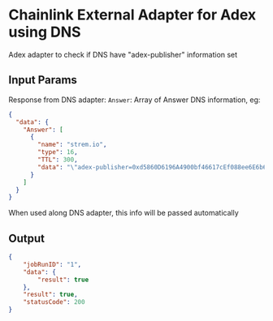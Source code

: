 # Chainlink External Adapter for Adex using DNS

Adex adapter to check if DNS have "adex-publisher" information set

## Input Params

Response from DNS adapter:
`Answer`: Array of Answer DNS information, eg: 
```json
{
  "data": {
    "Answer": [
      {
        "name": "strem.io",
        "type": 16,
        "TTL": 300,
        "data": "\"adex-publisher=0xd5860D6196A4900bf46617cEf088ee6E6b61C9d6\""
      }
    ]
  }
}
```

When used along DNS adapter, this info will be passed automatically

## Output

```json
{
    "jobRunID": "1",
    "data": {
        "result": true
    },
    "result": true,
    "statusCode": 200
}
```
